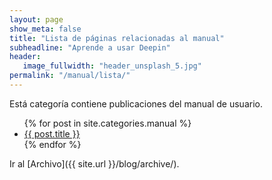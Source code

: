 ```yaml
---
layout: page
show_meta: false
title: "Lista de páginas relacionadas al manual"
subheadline: "Aprende a usar Deepin"
header:
   image_fullwidth: "header_unsplash_5.jpg"
permalink: "/manual/lista/"
---
```


Está categoría contiene publicaciones del manual de usuario.

<ul>
    {% for post in site.categories.manual %}
    <li><a href="{{ site.url }}{{ site.baseurl }}{{ post.url }}">{{ post.title }}</a></li>
    {% endfor %}
</ul>

Ir al [Archivo]({{ site.url }}/blog/archive/).

